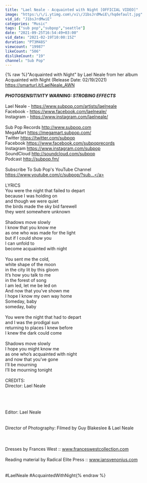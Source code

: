 ```yaml
---
title: "Lael Neale - Acquainted with Night [OFFICIAL VIDEO]"
image: "https:\/\/i.ytimg.com\/vi\/J1bsJrdMwiE\/hqdefault.jpg"
vid_id: "J1bsJrdMwiE"
categories: "Music"
tags: ["sub pop","subpop","seattle"]
date: "2021-09-25T16:54:49+03:00"
vid_date: "2021-02-19T10:00:15Z"
duration: "PT3M48S"
viewcount: "19987"
likeCount: "506"
dislikeCount: "19"
channel: "Sub Pop"
---
```

{% raw %}&quot;Acquainted with Night&quot; by Lael Neale from her album Acquainted with Night (Release Date: 02/19/2021)<br /><a rel="nofollow" target="blank" href="https://smarturl.it/LaelNeale_AWN">https://smarturl.it/LaelNeale_AWN</a><br /><br />***PHOTOSENSITIVITY WARNING: STROBING EFFECTS*** <br /><br />Lael Neale - <a rel="nofollow" target="blank" href="https://www.subpop.com/artists/laelneale">https://www.subpop.com/artists/laelneale</a><br />Facebook - <a rel="nofollow" target="blank" href="https://www.facebook.com/laelneale/">https://www.facebook.com/laelneale/</a><br />Instagram - <a rel="nofollow" target="blank" href="https://www.instagram.com/laelneale/">https://www.instagram.com/laelneale/</a><br /><br />Sub Pop Records  <a rel="nofollow" target="blank" href="http://www.subpop.com">http://www.subpop.com</a><br />MegaMart <a rel="nofollow" target="blank" href="https://megamart.subpop.com/">https://megamart.subpop.com/</a><br />Twitter  <a rel="nofollow" target="blank" href="https://twitter.com/subpop">https://twitter.com/subpop</a><br />Facebook  <a rel="nofollow" target="blank" href="https://www.facebook.com/subpoprecords">https://www.facebook.com/subpoprecords</a><br />Instagram <a rel="nofollow" target="blank" href="https://www.instagram.com/subpop">https://www.instagram.com/subpop</a><br />SoundCloud  <a rel="nofollow" target="blank" href="http://soundcloud.com/subpop">http://soundcloud.com/subpop</a><br />Podcast <a rel="nofollow" target="blank" href="http://subpop.fm/">http://subpop.fm/</a><br /><br />Subscribe To Sub Pop's YouTube Channel <br /><a rel="nofollow" target="blank" href="https://www.youtube.com/c/subpop/?sub...">https://www.youtube.com/c/subpop/?sub...</a><br /><br />LYRICS<br />You were the night that failed to depart <br />because I was holding on <br />and though we were quiet <br />the birds made the sky bid farewell <br />they went somewhere unknown <br /><br />Shadows move slowly <br />I know that you know me <br />as one who was made for the light <br />but if I could show you <br />I can unfold to <br />become acquainted with night <br /><br />You sent me the cold, <br />white shape of the moon <br />in the city lit by this gloom <br />It’s how you talk to me <br />in the forest of song <br />I am led, let me be led on <br />And now that you’ve shown me <br />I hope I know my own way home <br />Someday, baby <br />someday, baby <br /><br />You were the night that had to depart <br />and I was the prodigal sun <br />returning to places I knew before <br />I knew the dark could come <br /><br />Shadows move slowly <br />I hope you might know me <br />as one who’s acquainted with night <br />and now that you’ve gone <br />I’ll be mourning <br />I’ll be mourning tonight <br /><br />CREDITS: <br />Director: Lael Neale<br /><br /><br /><br /><br />Editor: Lael Neale<br /><br /><br />Director of Photography:  Filmed by Guy Blakeslee &amp; Lael Neale<br /><br /><br /><br />Dresses by Frances West :: www.franceswestcollection.com<br /><br />Reading material by Radical Elite Press :: www.iansvenonius.com<br /><br /><br />#LaelNeale #AcquaintedWithNight{% endraw %}
